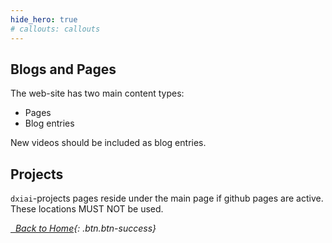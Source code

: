 ```yaml
---
hide_hero: true
# callouts: callouts
---
```


## Blogs and Pages

The web-site has two main content types: 

- Pages
- Blog entries

New videos should be included as blog entries. 

## Projects

`dxiai`-projects pages reside under the main page if github pages are active. These locations MUST NOT be used. 

[<i class="fas fa-home"/> &nbsp; Back to Home](https://www.dxi.ai/tmppages/){: .btn.btn-success}
